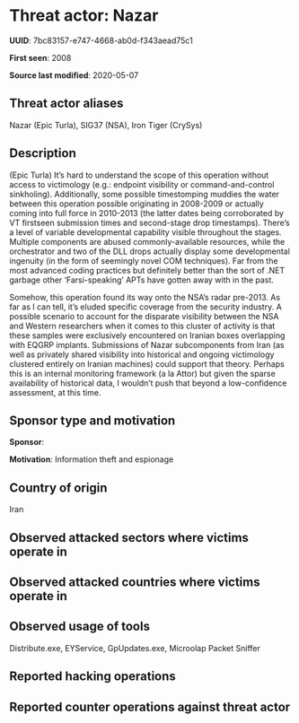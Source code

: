 # Threat actor: Nazar

**UUID**: 7bc83157-e747-4668-ab0d-f343aead75c1

**First seen**: 2008

**Source last modified**: 2020-05-07

## Threat actor aliases

Nazar (Epic Turla), SIG37 (NSA), Iron Tiger (CrySys)

## Description

(Epic Turla) It’s hard to understand the scope of this operation without access to victimology (e.g.: endpoint visibility or command-and-control sinkholing). Additionally, some possible timestomping muddies the water between this operation possible originating in 2008-2009 or actually coming into full force in 2010-2013 (the latter dates being corroborated by VT firstseen submission times and second-stage drop timestamps). There’s a level of variable developmental capability visible throughout the stages. Multiple components are abused commonly-available resources, while the orchestrator and two of the DLL drops actually display some developmental ingenuity (in the form of seemingly novel COM techniques). Far from the most advanced coding practices but definitely better than the sort of .NET garbage other ‘Farsi-speaking’ APTs have gotten away with in the past.

Somehow, this operation found its way onto the NSA’s radar pre-2013. As far as I can tell, it’s eluded specific coverage from the security industry. A possible scenario to account for the disparate visibility between the NSA and Western researchers when it comes to this cluster of activity is that these samples were exclusively encountered on Iranian boxes overlapping with EQGRP implants. Submissions of Nazar subcomponents from Iran (as well as privately shared visibility into historical and ongoing victimology clustered entirely on Iranian machines) could support that theory. Perhaps this is an internal monitoring framework (a la Attor) but given the sparse availability of historical data, I wouldn’t push that beyond a low-confidence assessment, at this time.

## Sponsor type and motivation

**Sponsor**: 

**Motivation**: Information theft and espionage


## Country of origin

Iran

## Observed attacked sectors where victims operate in



## Observed attacked countries where victims operate in



## Observed usage of tools

Distribute.exe, EYService, GpUpdates.exe, Microolap Packet Sniffer

## Reported hacking operations



## Reported counter operations against threat actor





